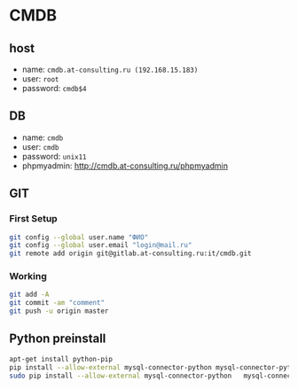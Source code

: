 # CMDB

## host
* name: `cmdb.at-consulting.ru (192.168.15.183)`
* user: `root`
* password: `cmdb$4`

## DB
* name: `cmdb`
* user: `cmdb`
* password: `unix11`
* phpmyadmin: http://cmdb.at-consulting.ru/phpmyadmin

## GIT
### First Setup

```bash
git config --global user.name "ФИО"
git config --global user.email "login@mail.ru"
git remote add origin git@gitlab.at-consulting.ru:it/cmdb.git
```
### Working

```bash
git add -A
git commit -am "comment"
git push -u origin master
```

## Python preinstall
```bash
apt-get install python-pip
pip install --allow-external mysql-connector-python mysql-connector-python
sudo pip install --allow-external mysql-connector-python   mysql-connector-python
```

